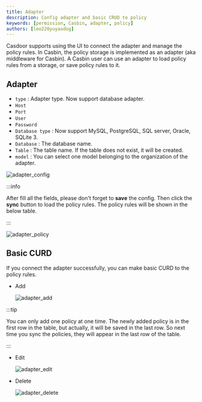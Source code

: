 ```yaml
---
title: Adapter
description: Config adapter and basic CRUD to policy
keywords: [permission, Casbin, adapter, policy]
authors: [leo220yuyaodog]
---
```


Casdoor supports using the UI to connect the adapter and manage the policy rules. In Casbin, the policy storage is implemented
as an adapter (aka middleware for Casbin). A Casbin user can use an adapter to load policy rules from a storage, or save
policy rules to it.

## Adapter

- `type` : Adapter type. Now support database adapter.
- `Host`
- `Port`
- `User`
- `Password`
- `Database type` : Now support MySQL, PostgreSQL, SQL server, Oracle, SQLite 3.
- `Database` : The database name.
- `Table` : The table name. If the table does not exist, it will be created.
- `model` : You can select one model belonging to the organization of the adapter.

![adapter_config](/img/permission/adapter/adapter_config.png)

:::info

After fill all the fields, please don't forget to **save** the config. Then click the **sync** button to load the policy rules.
The policy rules will be shown in the below table.

:::

![adapter_policy](/img/permission/adapter/adapter_policy.png)

## Basic CURD

If you connect the adapter successfully, you can make basic CURD to the policy rules.

- Add

  ![adapter_add](/img/permission/adapter/add.gif)

:::tip

You can only add one policy at one time. The newly added policy is in the first row in the table, but actually, it will
be saved in the last row. So next time you sync the policies, they will appear in the last row of the table.

:::

- Edit
  
  ![adapter_edit](/img/permission/adapter/edit.gif)

- Delete

  ![adapter_delete](/img/permission/adapter/delete.gif)
